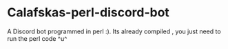 # Calafskas-perl-discord-bot
A Discord bot programmed in perl :).
Its already compiled , you just need to run the perl code ^u^
